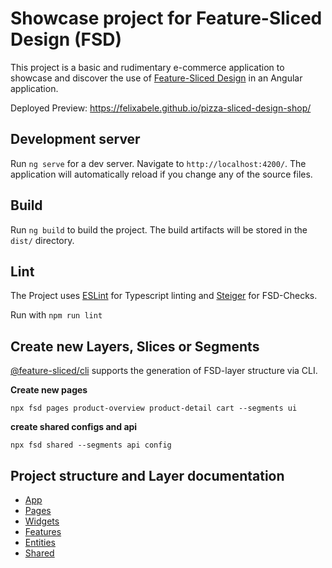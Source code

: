 # Showcase project for Feature-Sliced Design (FSD)

This project is a basic and rudimentary e-commerce application to showcase and discover the use of [Feature-Sliced Design](https://feature-sliced.design/) in an Angular application.

Deployed Preview: https://felixabele.github.io/pizza-sliced-design-shop/

## Development server

Run `ng serve` for a dev server. Navigate to `http://localhost:4200/`. The application will automatically reload if you change any of the source files.

## Build

Run `ng build` to build the project. The build artifacts will be stored in the `dist/` directory.

## Lint

The Project uses [ESLint](https://eslint.org/) for Typescript linting and [Steiger](https://npmjs.com/package/steiger) for FSD-Checks.

Run with `npm run lint`

## Create new Layers, Slices or Segments

[@feature-sliced/cli](https://www.npmjs.com/package/@feature-sliced/cli) supports the generation of FSD-layer structure via CLI.

**Create new pages**

`npx fsd pages product-overview product-detail cart --segments ui`

**create shared configs and api**

`npx fsd shared --segments api config`

## Project structure and Layer documentation

- [App](./src/app/README.md)
- [Pages](./src/pages/README.md)
- [Widgets](./src/widgets/README.md)
- [Features](./src/features/README.md)
- [Entities](src/entities/README.md)
- [Shared](./src/shared/README.md)
